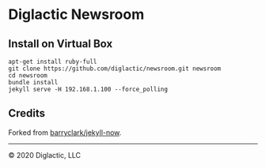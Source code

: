 # Diglactic Newsroom

## Install on Virtual Box
```shell script
apt-get install ruby-full
git clone https://github.com/diglactic/newsroom.git newsroom
cd newsroom
bundle install
jekyll serve -H 192.168.1.100 --force_polling
```

## Credits
Forked from [barryclark/jekyll-now](https://github.com/barryclark/jekyll-now).

---

&copy; 2020 Diglactic, LLC
